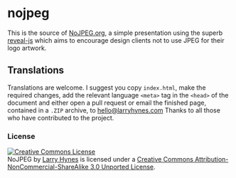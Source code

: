 nojpeg
======

This is the source of [NoJPEG.org](http://nojpeg.org), a simple presentation using the superb [reveal-js](http://lab.hakim.se/reveal-js/) which aims to encourage design clients not to use JPEG for their logo artwork.

## Translations

Translations are welcome. I suggest you copy `index.html`, make the required changes, add the relevant language `<meta>` tag in the `<head>` of the document and either open a pull request or email the finished page, contained in a `.ZIP` archive, to [hello@larryhynes.com](mailto:hello@larryhynes.com) Thanks to all those who have contributed to the project.

### License

<a rel="license" href="http://creativecommons.org/licenses/by-nc-sa/3.0/deed.en_US"><img alt="Creative Commons License" style="border-width:0" src="http://i.creativecommons.org/l/by-nc-sa/3.0/80x15.png" /></a><br /><span xmlns:dct="http://purl.org/dc/terms/" property="dct:title">NoJPEG</span> by <a xmlns:cc="http://creativecommons.org/ns#" href="http://larryhynes.com" property="cc:attributionName" rel="cc:attributionURL">Larry Hynes</a> is licensed under a <a rel="license" href="http://creativecommons.org/licenses/by-nc-sa/3.0/deed.en_US">Creative Commons Attribution-NonCommercial-ShareAlike 3.0 Unported License</a>.
